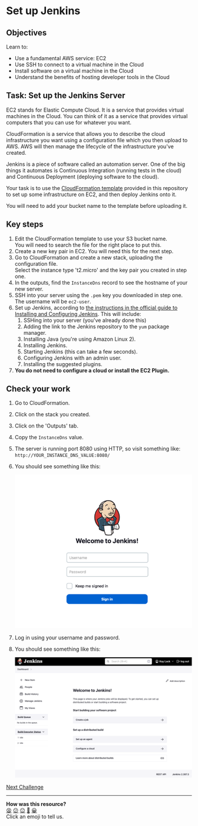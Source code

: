 # Set up Jenkins

## Objectives

Learn to:
- Use a fundamental AWS service: EC2
- Use SSH to connect to a virtual machine in the Cloud
- Install software on a virtual machine in the Cloud
- Understand the benefits of hosting developer tools in the Cloud

## Task: Set up the Jenkins Server

EC2 stands for Elastic Compute Cloud. It is a service that provides virtual
machines in the Cloud. You can think of it as a service that provides virtual
computers that you can use for whatever you want.

CloudFormation is a service that allows you to describe the cloud infrastructure
you want using a configuration file which you then upload to AWS. AWS will then
manage the lifecycle of the infrastructure you've created.

Jenkins is a piece of software called an automation server. One of the big
things it automates is Continuous Integration (running tests in the cloud) and
Continuous Deployment (deploying software to the cloud).

Your task is to use the [CloudFormation
template](resources/deploy_ec2_network_v1.json) provided in this repository to
set up some infrastructure on EC2, and then deploy Jenkins onto it.

You will need to add your bucket name to the template before uploading it.

## Key steps

1. Edit the CloudFormation template to use your S3 bucket name.  
   You will need to search the file for the right place to put this.
2. Create a new key pair in EC2. You will need this for the next step.
3. Go to CloudFormation and create a new stack, uploading the configuration file.  
   Select the instance type 't2.micro' and the key pair you created in step one.
4. In the outputs, find the `InstanceDns` record to see the hostname of your
   new server.
5. SSH into your server using the `.pem` key you downloaded in step one. The
   username will be `ec2-user`.
6. Set up Jenkins, according to [the instructions in the official guide to
   Installing and Configuring
   Jenkins](https://www.jenkins.io/doc/tutorials/tutorial-for-installing-jenkins-on-AWS/#installing-and-configuring-jenkins). This will include:
   1. SSHing into your server (you've already done this)
   2. Adding the link to the Jenkins repository to the `yum` package manager.
   3. Installing Java (you're using Amazon Linux 2).
   4. Installing Jenkins.
   5. Starting Jenkins (this can take a few seconds).
   6. Configuring Jenkins with an admin user.
   7. Installing the suggested plugins.
7. **You do not need to configure a cloud or install the EC2 Plugin.**

## Check your work

1. Go to CloudFormation.
2. Click on the stack you created.
3. Click on the 'Outputs' tab.
4. Copy the `InstanceDns` value.
5. The server is running port 8080 using HTTP, so visit something like:  
   `http://YOUR_INSTANCE_DNS_VALUE:8080/`
6. You should see something like this:  

   ![A screenshot showing the Jenkins welcome screen](assets/jenkins_installed.png)

7. Log in using your username and password.
8. You should see something like this:  

   ![A screenshot showing the Jenkins dashboard](assets/jenkins_dashboard.png)


[Next Challenge](03_set_up_pipeline.md)

<!-- BEGIN GENERATED SECTION DO NOT EDIT -->

---

**How was this resource?**  
[😫](https://airtable.com/shrUJ3t7KLMqVRFKR?prefill_Repository=makersacademy%2Fserverless-cicd&prefill_File=02_set_up_jenkins.md&prefill_Sentiment=😫) [😕](https://airtable.com/shrUJ3t7KLMqVRFKR?prefill_Repository=makersacademy%2Fserverless-cicd&prefill_File=02_set_up_jenkins.md&prefill_Sentiment=😕) [😐](https://airtable.com/shrUJ3t7KLMqVRFKR?prefill_Repository=makersacademy%2Fserverless-cicd&prefill_File=02_set_up_jenkins.md&prefill_Sentiment=😐) [🙂](https://airtable.com/shrUJ3t7KLMqVRFKR?prefill_Repository=makersacademy%2Fserverless-cicd&prefill_File=02_set_up_jenkins.md&prefill_Sentiment=🙂) [😀](https://airtable.com/shrUJ3t7KLMqVRFKR?prefill_Repository=makersacademy%2Fserverless-cicd&prefill_File=02_set_up_jenkins.md&prefill_Sentiment=😀)  
Click an emoji to tell us.

<!-- END GENERATED SECTION DO NOT EDIT -->

